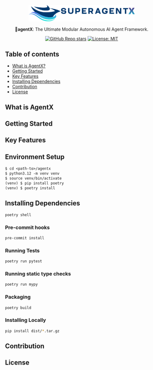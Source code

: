 <div align="center">

<img src="docs/images/fulllogo_transparent.png" width="350">


🤖**agentX**: The Ultimate Modular Autonomous AI Agent Framework.


[![GitHub Repo stars](https://img.shields.io/github/stars/decisionfacts/agentX)](https://github.com/decisionfacts/agentX)
[![License: MIT](https://img.shields.io/badge/License-MIT-green.svg)](https://opensource.org/licenses/MIT)

</div>

## Table of contents

- [What is AgentX?](#what-is-agentx)
- [Getting Started](#getting-started)
- [Key Features](#key-features)
- [Installing Dependencies](#installing-dependencies)
- [Contribution](#contribution)
- [License](#license)

## What is AgentX

## Getting Started

## Key Features

## Environment Setup
```shell
$ cd <path-to>/agentx
$ python3.12 -m venv venv
$ source venv/bin/activate
(venv) $ pip install poetry
(venv) $ poetry install
```

## Installing Dependencies
```bash
poetry shell
```

### Pre-commit hooks

```bash
pre-commit install
```

### Running Tests

```bash
poetry run pytest
```

### Running static type checks

```bash
poetry run mypy
```

### Packaging

```bash
poetry build
```

### Installing Locally

```bash
pip install dist/*.tar.gz
```

## Contribution

## License